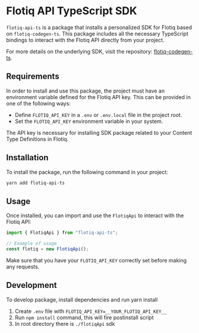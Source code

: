 # Flotiq API TypeScript SDK

`flotiq-api-ts` is a package that installs a personalized SDK for Flotiq based on `flotiq-codegen-ts`. This package includes all the necessary TypeScript bindings to interact with the Flotiq API directly from your project.

For more details on the underlying SDK, visit the repository: [flotiq-codegen-ts](https://github.com/flotiq/flotiq-codegen-ts).

## Requirements

In order to install and use this package, the project must have an environment variable defined for the Flotiq API key. This can be provided in one of the following ways:
- Define `FLOTIQ_API_KEY` in a `.env` or `.env.local` file in the project root.
- Set the `FLOTIQ_API_KEY` environment variable in your system.

The API key is necessary for installing SDK package related to your Content Type Definitions in Flotiq.

## Installation

To install the package, run the following command in your project:

```bash
yarn add flotiq-api-ts
```

## Usage

Once installed, you can import and use the `FlotiqApi` to interact with the Flotiq API:

```typescript
import { FlotiqApi } from "flotiq-api-ts";

// Example of usage
const flotiq = new FlotiqApi();
```

Make sure that you have your `FLOTIQ_API_KEY` correctly set before making any requests.


## Development

To develop package, install dependencies and run yarn install

1. Create `.env` file with `FLOTIQ_API_KEY=__YOUR_FLOTIQ_API_KEY__`
2. Run `npm install` command, this will fire postinstall script
3. In root directory there is `./flotiqApi` sdk